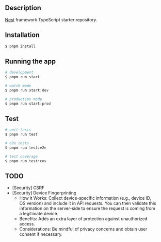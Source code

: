 ## Description

[Nest](https://github.com/nestjs/nest) framework TypeScript starter repository.

## Installation

```bash
$ pnpm install
```

## Running the app

```bash
# development
$ pnpm run start

# watch mode
$ pnpm run start:dev

# production mode
$ pnpm run start:prod
```

## Test

```bash
# unit tests
$ pnpm run test

# e2e tests
$ pnpm run test:e2e

# test coverage
$ pnpm run test:cov
```

## TODO

- [Security] CSRF
- [Security] Device Fingerprinting
  - How it Works: Collect device-specific information (e.g., device ID, OS version) and include it in API requests. You can then validate this information on the server-side to ensure the request is coming from a legitimate device.
  - Benefits: Adds an extra layer of protection against unauthorized access.
  - Considerations: Be mindful of privacy concerns and obtain user consent if necessary.
